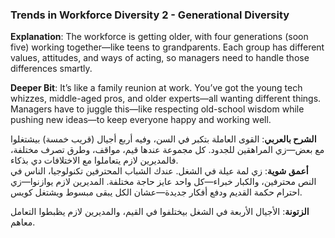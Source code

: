 ### Trends in Workforce Diversity 2 - Generational Diversity

**Explanation**: The workforce is getting older, with four generations (soon five) working together—like teens to grandparents. Each group has different values, attitudes, and ways of acting, so managers need to handle those differences smartly.

**Deeper Bit**: It’s like a family reunion at work. You’ve got the young tech whizzes, middle-aged pros, and older experts—all wanting different things. Managers have to juggle this—like respecting old-school wisdom while pushing new ideas—to keep everyone happy and working well.

**الشرح بالعربي**: القوى العاملة بتكبر في السن، وفيه أربع أجيال (قريب خمسة) بيشتغلوا مع بعض—زي المراهقين للجدود. كل مجموعة عندها قيم، مواقف، وطرق تصرف مختلفة، فالمديرين لازم يتعاملوا مع الاختلافات دي بذكاء.  
**أعمق شوية**: زي لمة عيلة في الشغل. عندك الشباب المحترفين تكنولوجيا، الناس في النص محترفين، والكبار خبراء—كل واحد عايز حاجة مختلفة. المديرين لازم يوازنوا—زي احترام حكمة القديم ودفع أفكار جديدة—عشان الكل يبقى مبسوط ويشتغل كويس.

**الزتونة**: الأجيال الأربعة في الشغل بيختلفوا في القيم، والمديرين لازم يظبطوا التعامل معاهم.